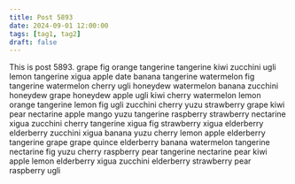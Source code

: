 ```yaml
---
title: Post 5893
date: 2024-09-01 12:00:00
tags: [tag1, tag2]
draft: false
---
```

This is post 5893.
grape
fig
orange
tangerine
tangerine
kiwi
zucchini
ugli
lemon
tangerine
xigua
apple
date
banana
tangerine
watermelon
fig
tangerine
watermelon
cherry
ugli
honeydew
watermelon
banana
zucchini
honeydew
grape
honeydew
apple
ugli
kiwi
cherry
watermelon
lemon
orange
tangerine
lemon
fig
ugli
zucchini
cherry
yuzu
strawberry
grape
kiwi
pear
nectarine
apple
mango
yuzu
tangerine
raspberry
strawberry
nectarine
xigua
zucchini
cherry
tangerine
xigua
fig
strawberry
xigua
elderberry
elderberry
zucchini
xigua
banana
yuzu
cherry
lemon
apple
elderberry
tangerine
grape
grape
quince
elderberry
banana
watermelon
tangerine
nectarine
fig
yuzu
cherry
raspberry
pear
tangerine
nectarine
pear
kiwi
apple
lemon
elderberry
xigua
zucchini
elderberry
strawberry
pear
raspberry
ugli
